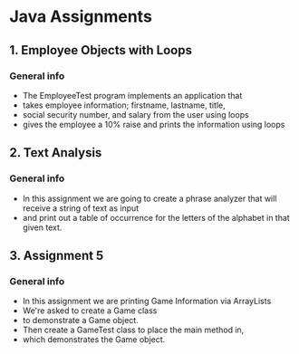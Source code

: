 # Java Assignments
<h2>1. Employee Objects with Loops</h2>

### General info
* The EmployeeTest program implements an application that
* takes employee information; firstname, lastname, title,
* social security number, and salary from the user using loops
* gives the employee a 10% raise and prints the information using loops



<h2>2. Text Analysis</h2>

### General info
 * In this assignment we are going to create a phrase analyzer that will receive a string of text as input 
 * and print out a table of occurrence for the letters of the alphabet in that given text.



<h2>3. Assignment 5</h2>

### General info

 * In this assignment we are printing Game Information via ArrayLists
 * We're  asked to create a Game class
 * to demonstrate a Game object.
 * Then create a GameTest class to place the main method in,
 * which demonstrates the Game object. 
